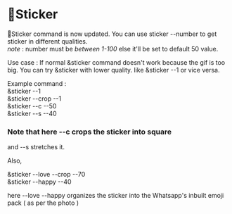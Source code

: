 # 💫Sticker

💫Sticker command is now updated. You can use
sticker --number to get sticker in different qualities.<br>
*note* : number must be *between 1-100* else it'll be set to default 50 value.<br>

Use case : If normal &sticker command doesn't work because the gif is too big. You can try &sticker with lower quality. like &sticker --1
or vice versa.<br>

Example command :<br>
&sticker --1<br>
&sticker --crop --1<br>
&sticker --c --50<br>
&sticker --s --40<br>

### Note that here --c crops the sticker into square
and --s stretches it.<br>

Also,

&sticker --love --crop --70<br>
&sticker --happy --40<br>

here --love --happy organizes the sticker into the Whatsapp's inbuilt emoji pack
( as per the photo )
